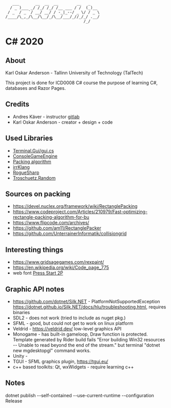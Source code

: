 
       ___       __  __  __        __   _    
      / _ )___ _/ /_/ /_/ /__ ___ / /  (_)__ 
     / _  / _ `/ __/ __/ / -_|_--/ _ \/ / _ \
    /____/\_,_/\__/\__/_/\__/___/_//_/_/ .__/
                                      /_/    

# C# 2020

## About

Karl Oskar Anderson - Tallinn University of Technology (TalTech)

This project is done for ICD0008 C# course the purpose of learning C#, databases and Razor Pages.

## Credits

- Andres Käver - instructor [gitlab](https://git.akaver.com/akaver)
- Karl Oskar Anderson - creator + design + code

## Used Libraries

- [Terminal.Gui/gui.cs](https://github.com/migueldeicaza/gui.cs)
- [ConsoleGameEngine](https://github.com/ollelogdahl/ConsoleGameEngine)
- [Packing algorithm](https://github.com/nickgravelyn/SpriteSheetPacker/tree/master/sspack)
- [irrKlang](https://www.ambiera.com/irrklang/)
- [RogueSharp](https://github.com/FaronBracy/RogueSharp)
- [Troschuetz.Random](https://gitlab.com/pomma89/troschuetz-random)


## Sources on packing

- https://devel.nuclex.org/framework/wiki/RectanglePacking
- https://www.codeproject.com/Articles/210979/Fast-optimizing-rectangle-packing-algorithm-for-bu
- https://www.flipcode.com/archives/
- https://github.com/am11/RectanglePacker
- https://github.com/UnterrainerInformatik/collisiongrid

## Interesting things

- https://www.gridsagegames.com/rexpaint/
- https://en.wikipedia.org/wiki/Code_page_775
- web font [Press Start 2P](https://fonts.google.com/specimen/Press+Start+2P?query=press&sidebar.open=true&selection.family=Press+Start+2P)


## Graphic API notes

- https://github.com/dotnet/Silk.NET - PlatformNotSupportedException https://dotnet.github.io/Silk.NET/docs/hlu/troubleshooting.html, requires binaries
- SDL2 - does not work (tried to include as nuget pkg.)
- SFML - good, but could not get to work on linux platform
- Veldrid - https://veldrid.dev/ low-level graphics API
- Monogame - has built-in gameloop, Draw function is protected. Template generated by Rider build fails "Error building Win32 resources -- Unable to read beyond the end of the stream." but terminal "dotnet new mgdesktopgl" command works.
- Unity - 
- TGUI - SFML graphics plugin, https://tgui.eu/
- c++ based toolkits: Qt, wxWidgets - require learning c++

## Notes

dotnet publish --self-contained --use-current-runtime --configuration Release

